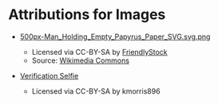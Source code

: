 # Attributions for Images

* [500px-Man_Holding_Empty_Papyrus_Paper_SVG.svg.png](./500px-Man_Holding_Empty_Papyrus_Paper_SVG.svg.png)
  * Licensed via CC-BY-SA by [FriendlyStock](https://commons.wikimedia.org/wiki/User:FriendlyStock)
  * Source: [Wikimedia Commons](https://commons.wikimedia.org/wiki/File:Man_Holding_Empty_Papyrus_Paper_SVG.svg)


* [Verification Selfie](./VerificationSelfie.png)
  * Licensed via CC-BY-SA by kmorris896
